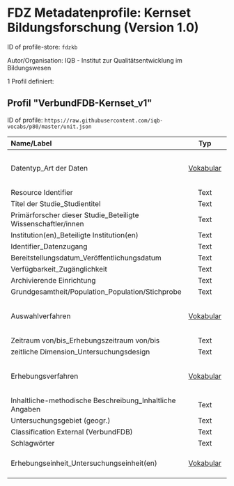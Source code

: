 # FDZ Metadatenprofile: Kernset Bildungsforschung (Version 1.0)

ID of profile-store: `fdzkb`

Autor/Organisation: IQB - Institut zur Qualitätsentwicklung im Bildungswesen

1 Profil definiert:

## Profil "VerbundFDB-Kernset_v1"

ID of profile: `https://raw.githubusercontent.com/iqb-vocabs/p80/master/unit.json`

| Name/Label | Typ | Parameter | ID Profil-Eintrag |
| :--- | :---: | :--- | :---: |
| Datentyp_Art der Daten | [Vokabular](https://w3id.org/iqb/v85/dt/) | url: 'https://w3id.org/iqb/v85/dt/', Mehrfachauswahl, verberge Nummerierung | e1 |
| Resource Identifier | Text |Einzeilig, Sprache(n): de | iqb_resource_id |
| Titel der Studie_Studientitel | Text |Einzeilig, Sprache(n): de | iqb_title |
| Primärforscher dieser Studie_Beteiligte Wissenschaftler/innen | Text |Einzeilig, Sprache(n): de | iqb_creator_person |
| Institution(en)_Beteiligte Institution(en) | Text |Einzeilig, Sprache(n): de | iqb_creator_institution |
| Identifier_Datenzugang | Text |Einzeilig, Sprache(n): de | iqb_doi |
| Bereitstellungsdatum_Veröffentlichungsdatum | Text |Einzeilig, Sprache(n): de | iqb_date |
| Verfügbarkeit_Zugänglichkeit | Text |Einzeilig, Sprache(n): de | iqb_verfuegbarkeit |
| Archivierende Einrichtung | Text |Einzeilig, Sprache(n): de | iqb_contributor |
| Grundgesamtheit/Population_Population/Stichprobe | Text |Einzeilig, Sprache(n): de | iqb_sample |
| Auswahlverfahren | [Vokabular](https://w3id.org/iqb/v25/ve/) | url: 'https://w3id.org/iqb/v25/ve/', Einmalauswahl, verberge Nummerierung | e2 |
| Zeitraum von/bis_Erhebungszeitraum von/bis | Text |Einzeilig, Sprache(n): de | iqb_time_coverage |
| zeitliche Dimension_Untersuchungsdesign | Text |Einzeilig, Sprache(n): de | iqb_time_dimension |
| Erhebungsverfahren | [Vokabular](https://w3id.org/iqb/v85/v1/) | url: 'https://w3id.org/iqb/v85/v1/', Einmalauswahl, verberge Nummerierung | e3 |
| Inhaltliche-methodische Beschreibung_Inhaltliche Angaben | Text |Einzeilig, Sprache(n): de | iqb_description |
| Untersuchungsgebiet (geogr.) | Text |Einzeilig, Sprache(n): de | iqb_geo_coverage |
| Classification External (VerbundFDB) | Text |Einzeilig, Sprache(n): de | iqb_classification |
| Schlagwörter | Text |Einzeilig, Sprache(n): de | iqb_keywords |
| Erhebungseinheit_Untersuchungseinheit(en) | [Vokabular](https://w3id.org/iqb/v85/ee/) | url: 'https://w3id.org/iqb/v85/ee/', Mehrfachauswahl | e4 |

